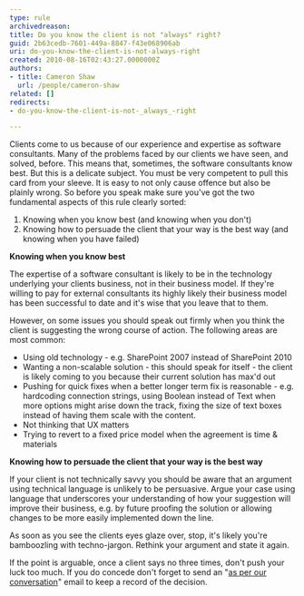 ```yaml
---
type: rule
archivedreason: 
title: Do you know the client is not "always" right?
guid: 2b63cedb-7601-449a-8847-f43e068906ab
uri: do-you-know-the-client-is-not-always-right
created: 2010-08-16T02:43:27.0000000Z
authors:
- title: Cameron Shaw
  url: /people/cameron-shaw
related: []
redirects: 
- do-you-know-the-client-is-not-_always_-right

---
```


Clients come to us because of our experience and expertise as software consultants. Many of the problems faced by our clients we have seen, and solved, before. This means that, sometimes, the software consultants know best. But this is a delicate subject. You must be very competent to pull this card from your sleeve. It is easy to not only cause offence but also be plainly wrong. So before you speak make sure you've got the two fundamental aspects of this rule clearly sorted:

1. Knowing when you know best (and knowing when you don't)
2. Knowing how to persuade the client that your way is the best way (and knowing when you have failed)


<!--endintro-->

**Knowing when you know best** 

 The expertise of a software consultant is likely to be in the technology underlying your clients business, not in their business model. If they're willing to pay for external consultants its highly likely their business model has been successful to date and it's wise that you leave that to them.

 However, on some issues you should speak out firmly when you think the client is suggesting the wrong course of action. The following areas are most common:

* Using old technology - e.g. SharePoint 2007 instead of SharePoint 2010
* Wanting a non-scalable solution - this should speak for itself - the client is likely coming to you because their current solution has max'd out
* Pushing for quick fixes when a better longer term fix is reasonable - e.g. hardcoding connection strings, using Boolean instead of Text when more options might arise down the track, fixing the size of text boxes instead of having them scale with the content.
* Not thinking that UX matters
* Trying to revert to a fixed price model when the agreement is time & materials


**Knowing how to persuade the client that your way is the best way** 

 If your client is not technically savvy you should be aware that an argument using technical language is unlikely to be persuasive. Argue your case using language that underscores your understanding of how your suggestion will improve their business, e.g. by future proofing the solution or allowing changes to be more easily implemented down the line.

 As soon as you see the clients eyes glaze over, stop, it's likely you're bamboozling with techno-jargon. Rethink your argument and state it again. 

 If the point is arguable, once a client says no three times, don't push your luck too much. If you do concede don't forget to send an "[as per our conversation](/do-you-send-＂as-per-our-conversation＂-emails)" email to keep a record of the decision.
